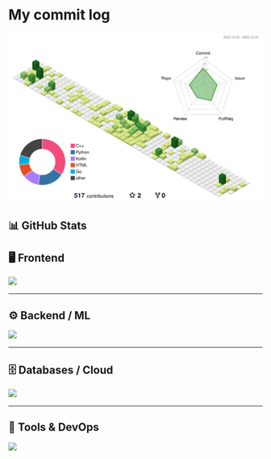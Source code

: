 # My commit log
 ![](./profile-3d-contrib/profile-green-animate.svg)

## 📊 GitHub Stats

## 🖥️ Frontend
![](https://skillicons.dev/icons?i=html,css,js,go,svelte,bootstrap,threejs)

---

## ⚙️ Backend / ML
![](https://skillicons.dev/icons?i=python,cpp,c,kotlin,fastapi,tensorflow,pytorch,sklearn)

---

## 🗄️ Databases / Cloud
![](https://skillicons.dev/icons?i=firebase,supabase,aws,sqlite,postgresql)

---

## 🧰 Tools & DevOps
![](https://skillicons.dev/icons?i=git,github,githubactions,docker,kubernetes,vercel,selenium,raspberrypi,unity,vscode,anaconda,linux,arduino,figma,blender)




